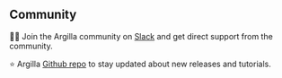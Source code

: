 ## Community

🙋‍♀️ Join the Argilla community on [Slack](https://join.slack.com/t/rubrixworkspace/shared_invite/zt-whigkyjn-a3IUJLD7gDbTZ0rKlvcJ5g) and get direct support from the community.


⭐ Argilla [Github repo](https://github.com/argilla-io/argilla) to stay updated about new releases and tutorials.

